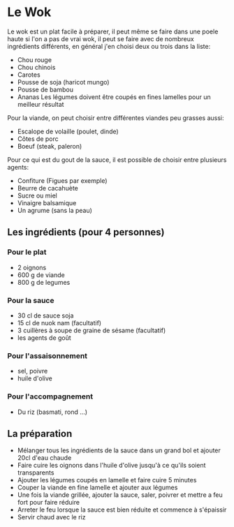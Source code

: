 # Le Wok
Le wok est un plat facile à préparer, il peut même se faire dans une poele haute si l'on a pas de vrai wok, il peut se faire avec de nombreux ingrédients différents, en général j'en choisi deux ou trois dans la liste:
* Chou rouge
* Chou chinois
* Carotes
* Pousse de soja (haricot mungo)
* Pousse de bambou
* Ananas
Les légumes doivent être coupés en fines lamelles pour un meilleur résultat

Pour la viande, on peut choisir entre différentes viandes peu grasses aussi:
* Escalope de volaille (poulet, dinde)
* Côtes de porc
* Boeuf (steak, paleron)


Pour ce qui est du gout de la sauce, il est possible de choisir entre plusieurs agents:
* Confiture (Figues par exemple) 
* Beurre de cacahuète
* Sucre ou miel
* Vinaigre balsamique
* Un agrume (sans la peau)

## Les ingrédients (pour 4 personnes)

### Pour le plat
* 2 oignons
* 600 g de viande
* 800 g de legumes

### Pour la sauce
* 30 cl de sauce soja
* 15 cl de nuok nam (facultatif)
* 3 cuillères à soupe de graine de sésame (facultatif)
* les agents de goût

### Pour l'assaisonnement
* sel, poivre
* huile d'olive

### Pour l'accompagnement
* Du riz (basmati, rond ...)

## La préparation

* Mélanger tous les ingrédients de la sauce dans un grand bol et ajouter 20cl d'eau chaude
* Faire cuire les oignons dans l'huile d'olive jusqu'à ce qu'ils soient transparents
* Ajouter les légumes coupés en lamelle et faire cuire 5 minutes
* Couper la viande en fine lamelle et ajouter aux légumes
* Une fois la viande grillée, ajouter la sauce, saler, poivrer et mettre a feu fort pour faire réduire
* Arreter le feu lorsque la sauce est bien réduite et commence à s'épaissir
* Servir chaud avec le riz
